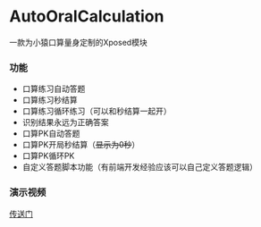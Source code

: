# AutoOralCalculation
一款为小猿口算量身定制的Xposed模块

### 功能
- 口算练习自动答题
- 口算练习秒结算
- 口算练习循环练习（可以和秒结算一起开）
- 识别结果永远为正确答案
- 口算PK自动答题
- 口算PK开局秒结算（<del>显示为0秒</del>）
- 口算PK循环PK
- 自定义答题脚本功能（有前端开发经验应该可以自己定义答题逻辑）

### 演示视频
[传送门](https://www.bilibili.com/video/BV14tCUYcESM/?vd_source=6d1b1cd7a08cab7216c6e020fa240e30)
